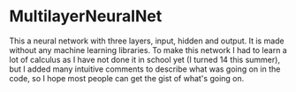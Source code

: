 # MultilayerNeuralNet
This a neural network with three layers, input, hidden and output. It is made without any machine learning libraries. To make this network
I had to learn a lot of calculus as I have not done it in school yet (I turned 14 this summer), but I added many intuitive comments
to describe what was going on in the code, so I hope most people can get the gist of what's going on.


